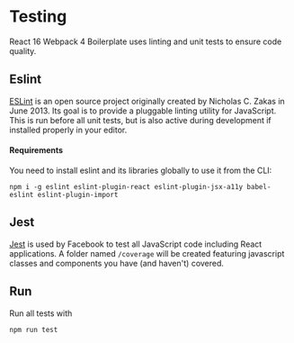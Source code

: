 # Testing

React 16 Webpack 4 Boilerplate uses linting and unit tests to ensure code quality.

## Eslint

[ESLint](https://eslint.org) is an open source project originally created by Nicholas C. Zakas in June 2013. Its goal is to provide a pluggable linting utility for JavaScript. This is run before all unit tests, but is also active during development if installed properly in your editor.

#### Requirements

You need to install eslint and its libraries globally to use it from the CLI:

`npm i -g eslint eslint-plugin-react eslint-plugin-jsx-a11y babel-eslint eslint-plugin-import`

## Jest

[Jest](https://facebook.github.io/jest/) is used by Facebook to test all JavaScript code including React applications. A folder named `/coverage` will be created featuring javascript classes and components you have (and haven't) covered.

## Run

Run all tests with

`npm run test`

